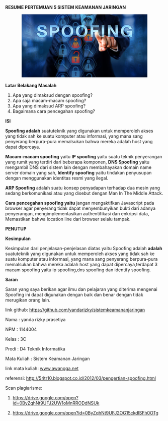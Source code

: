 **RESUME PERTEMUAN 5 SISTEM KEAMANAN JARINGAN**

<p align="center">
  <img src="../../img/45.jpg" width="400px">

**Latar Belakang Masalah**

1. Apa yang dimaksud dengan spoofing?
2. Apa saja macam-macam spoofing?
3. Apa yang dimaksud ARP spoofing?
4. Bagaimana cara pencegahan spoofing?

**ISI**

**Spoofing adalah** suatuteknik yang digunakan untuk memperoleh akses yang tidak sah ke suatu komputer atau informasi, yang mana sang penyerang berpura-pura memalsukan bahwa mereka adalah host yang dapat dipercaya.

**Macam-macam spoofing** yaitu **IP spoofing** yaitu suatu teknik penyerangan yang rumit yang terdiri dari beberapa komponen, **DNS Spoofing** yaitu mengambil DNS dari sistem lain dengan membahayakan domain name server domain yang sah, **Identify spoofing** yaitu tindakan penyusupan dengan menggunakan identitas resmi yang ilegal.

**ARP Spoofing** adalah suatu konsep penyadapan terhadap dua mesin yang sedang berkomunikasi atau yang disebut dengan Man In The Middle Attack.

**Cara pencegahan spoofing yaitu** jangan mengaktifkan Javascript pada browser agar penyerang tidak dapat menyembunyikan bukti dari adanya penyerangan, mengimplementasikan authentifikasi dan enkripsi data, Memastikan bahwa location line dari browser selalu tampak.

**PENUTUP**

**Kesimpulan**

Kesimpulan dari penjelasan-penjelasan diatas yaitu Spoofing adalah **adalah** suatuteknik yang digunakan untuk memperoleh akses yang tidak sah ke suatu komputer atau informasi, yang mana sang penyerang berpura-pura memalsukan bahwa mereka adalah host yang dapat dipercaya,terdapat 3 macam spoofing yaitu ip spoofing,dns spoofing dan identify spoofing.

**Saran**

Saran yang saya berikan agar ilmu dan pelajaran yang diterima mengenai Spoofing ini dapat digunakan dengan baik dan benar dengan tidak merugikan orang lain.

link github: https://github.com/yandarizky/sistemkeamananjaringan

Nama : yanda rizky prasetiya

NPM : 1144004

Kelas : 3C

Prodi : D4 Teknik Informatika

Mata Kuliah : Sistem Keamanan Jaringan

link mata kuliah: www.awangga.net

referensi: http://54tr10.blogspot.co.id/2012/03/pengertian-spoofing.html

Scan plagiarisme:

1. https://drive.google.com/open?id=0ByZqhNt9UFJ2UW1oMnRRODdNSUk

2. https://drive.google.com/open?id=0ByZqhNt9UFJ2OG15ckdlSFh0OTg